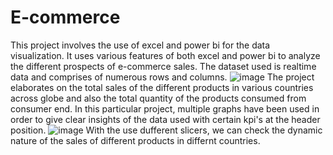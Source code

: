 # E-commerce
This project involves the use of excel and power bi for the data visualization. It uses various features of both excel and power bi to analyze the different prospects of e-commerce sales. 
The dataset used is realtime data and comprises of numerous rows and columns.
![image](https://github.com/MansiRaj634/E-commerce/assets/174593507/f03f112d-d543-4e36-86d4-e8b9cc364868)
The project elaborates on the total sales of the different products in various countries across globe and also the total quantity of the products consumed from consumer end.
In this particular project, multiple graphs have been used in order to give clear insights of the data used with certain kpi's at the header position.
![image](https://github.com/MansiRaj634/E-commerce/assets/174593507/1392bf9d-2b2e-4e3d-b8c6-29e15f5a48aa)
With the use dufferent slicers, we can check the dynamic nature of the sales of different products in differnt countries.
